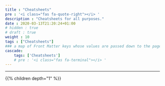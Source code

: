 ```yaml
---
title : "Cheatsheets"
pre : '<i class="fas fa-quote-right"></i> '
description : "Cheatsheets for all purposes."
date : 2020-03-13T21:20:24+01:00
# hidden : true
# draft : true
weight : 10
tags : ["Cheatsheets"]
### a map of Front Matter keys whose values are passed down to the page's descendants unless overwritten by self or a closer ancestor's cascade. 
cascade:
    tags: ['Cheatsheets']
    # pre : '<i class="fas fa-terminal"></i> '
---
```


---

{{% children depth="1" %}}
